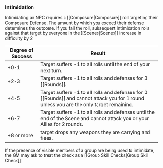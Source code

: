 ### Intimidation
Intimidating an NPC requires a [[Composure|Composure]] roll targeting their Composure Defense. The amount by which you exceed their defense determines the outcome. If you fail the roll, subsequent Intimidation rolls against that target by everyone in the [[Scenes|Scenes]] increase in difficulty by 2.

| Degree of Success | Result |
| --- | --- |
| +0-1 | Target suffers -1 to all rolls until the end of your next turn. |
| +2-3 | Target suffers -1 to all rolls and defenses for 3 [[Rounds]]. |
| +4-5 | Target suffers -1 to all rolls and defenses for 3 [[Rounds]] and cannot attack you for 1 round unless you are the only target remaining. |
| +6-7 | Target suffers -1 to all rolls and defenses until the end of the Scene and cannot attack you or your Allies for 2 rounds. |
| +8 or more | target drops any weapons they are carrying and flees. |

If the presence of visible members of a group are being used to intimidate, the GM may ask to treat the check as a [[Group Skill Checks|Group Skill Check]]
